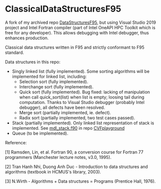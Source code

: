 # ClassicalDataStructuresF95
A fork of my archived repo [DataStructuresF95](https://github.com/truongd8593/DataStructuresF95), but using Visual Studio 2019 project and Intel Fortran compiler (part of Intel OneAPI HPC Toolkit which is free for any developer). This allows debugging with Intel debugger, thus enhances production.

Classical data structures written in F95 and strictly conformant to F95 standard. 

Data structures in this repo:

- Singly linked list (fully implemented). Some sorting algorithms will be implemented for linked list, including:
  + Selection sort (fully implemented).
  + Interchange sort (fully implemented).
  + Quick sort (fully implemented). Bug fixed: lacking of manipulation when call quick_sort(list) when list is empty; loosing tail during computation. Thanks to Visual Studio debugger (probably Intel debugger), all defects have been resolved.
  + Merge sort (partially implemented, ie. defect).
  + Radix sort (partially implemented, two test cases passed).
- Stack (partially implemented). Only linked list representation of stack is implemented. See [mdl_stack.f90](https://github.com/truongd8593/CVFplayground/blob/master/mdl_stack.f90) in repo [CVFplayground](https://github.com/truongd8593/CVFplayground)
- Queue (to be implemented).

Reference:

[1] Ramsden, Lin, et al. Fortran 90, a conversion course for Fortran 77 programmers (Manchester lecture notes, v3.0, 1995).

[2] Tran Hanh Nhi, Duong Anh Duc - Introduction to data structures and algorithms (textbook in HCMUS's library, 2003).

[3] N.Wirth - Algorithms + Data structures = Programs (Prentice Hall, 1976).
